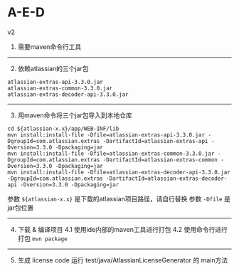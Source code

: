 # A-E-D
v2

1. 需要maven命令行工具

---

2. 依赖atlassian的三个jar包
```
atlassian-extras-api-3.3.0.jar
atlassian-extras-common-3.3.0.jar
atlassian-extras-decoder-api-3.3.0.jar
```
---

3. 用maven命令将三个jar包导入到本地仓库

```
cd ${atlassian-x.x}/app/WEB-INF/lib
mvn install:install-file -Dfile=atlassian-extras-api-3.3.0.jar -DgroupId=com.atlassian.extras -DartifactId=atlassian-extras-api -Dversion=3.3.0 -Dpackaging=jar
mvn install:install-file -Dfile=atlassian-extras-common-3.3.0.jar -DgroupId=com.atlassian.extras -DartifactId=atlassian-extras-common -Dversion=3.3.0 -Dpackaging=jar
mvn install:install-file -Dfile=atlassian-extras-decoder-api-3.3.0.jar -DgroupId=com.atlassian.extras -DartifactId=atlassian-extras-decoder-api -Dversion=3.3.0 -Dpackaging=jar
```
参数 `${atlassian-x.x}` 是下载的atlassian项目路径，请自行替换
参数 `-Dfile` 是jar包位置

---

4. 下载 & 编译项目
4.1 使用ide内部的maven工具进行打包
4.2 使用命令行进行打包 `mvn package`

---

5. 生成 license code
运行 test/java/AtlassianLicenseGenerator 的 main方法